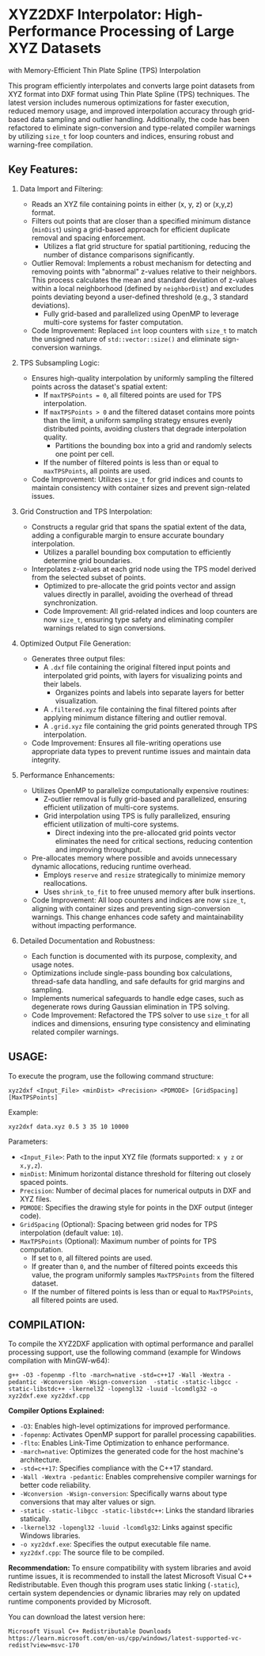 # XYZ2DXF Interpolator: High-Performance Processing of Large XYZ Datasets 
with Memory-Efficient Thin Plate Spline (TPS) Interpolation

This program efficiently interpolates and converts large point 
datasets from XYZ format into DXF format using Thin Plate Spline (TPS) techniques. 
The latest version includes numerous optimizations for faster execution, reduced 
memory usage, and improved interpolation accuracy through grid-based data sampling 
and outlier handling. Additionally, the code has been refactored to eliminate 
sign-conversion and type-related compiler warnings by utilizing `size_t` for 
loop counters and indices, ensuring robust and warning-free compilation.

Key Features:
------------------------------
1. Data Import and Filtering:
   - Reads an XYZ file containing points in either (x, y, z) or (x,y,z) format.
   - Filters out points that are closer than a specified minimum distance (`minDist`)
     using a grid-based approach for efficient duplicate removal and spacing enforcement.
     - Utilizes a flat grid structure for spatial partitioning, reducing the number of distance comparisons significantly.
   - Outlier Removal: Implements a robust mechanism for detecting and removing 
     points with "abnormal" z-values relative to their neighbors. This process 
     calculates the mean and standard deviation of z-values within a local neighborhood 
     (defined by `neighborDist`) and excludes points deviating beyond a user-defined 
     threshold (e.g., 3 standard deviations).
     - Fully grid-based and parallelized using OpenMP to leverage multi-core systems for faster computation.
   - Code Improvement: Replaced `int` loop counters with `size_t` to match 
     the unsigned nature of `std::vector::size()` and eliminate sign-conversion warnings.

2. TPS Subsampling Logic:
   - Ensures high-quality interpolation by uniformly sampling the filtered points 
     across the dataset's spatial extent:
     - If `maxTPSPoints = 0`, all filtered points are used for TPS interpolation.
     - If `maxTPSPoints > 0` and the filtered dataset contains more points than 
       the limit, a uniform sampling strategy ensures evenly distributed points, 
       avoiding clusters that degrade interpolation quality.
       - Partitions the bounding box into a grid and randomly selects one point per cell.
     - If the number of filtered points is less than or equal to `maxTPSPoints`, 
       all points are used.
   - Code Improvement: Utilizes `size_t` for grid indices and counts to maintain 
     consistency with container sizes and prevent sign-related issues.

3. Grid Construction and TPS Interpolation:
   - Constructs a regular grid that spans the spatial extent of the data, adding 
     a configurable margin to ensure accurate boundary interpolation.
     - Utilizes a parallel bounding box computation to efficiently determine grid boundaries.
   - Interpolates z-values at each grid node using the TPS model derived from 
     the selected subset of points.
     - Optimized to pre-allocate the grid points vector and assign values directly 
       in parallel, avoiding the overhead of thread synchronization.
     - Code Improvement: All grid-related indices and loop counters are now `size_t`, 
       ensuring type safety and eliminating compiler warnings related to sign conversions.

4. Optimized Output File Generation:
   - Generates three output files:
     - A `.dxf` file containing the original filtered input points and interpolated 
       grid points, with layers for visualizing points and their labels.
       - Organizes points and labels into separate layers for better visualization.
     - A `.filtered.xyz` file containing the final filtered points after applying 
       minimum distance filtering and outlier removal.
     - A `.grid.xyz` file containing the grid points generated through TPS interpolation.
   - Code Improvement: Ensures all file-writing operations use appropriate data types 
     to prevent runtime issues and maintain data integrity.

5. Performance Enhancements:
   - Utilizes OpenMP to parallelize computationally expensive routines:
     - Z-outlier removal is fully grid-based and parallelized, ensuring efficient 
       utilization of multi-core systems.
     - Grid interpolation using TPS is fully parallelized, ensuring efficient 
       utilization of multi-core systems.
       - Direct indexing into the pre-allocated grid points vector eliminates the need 
         for critical sections, reducing contention and improving throughput.
   - Pre-allocates memory where possible and avoids unnecessary dynamic allocations, 
     reducing runtime overhead.
     - Employs `reserve` and `resize` strategically to minimize memory reallocations.
     - Uses `shrink_to_fit` to free unused memory after bulk insertions.
   - Code Improvement: All loop counters and indices are now `size_t`, aligning 
     with container sizes and preventing sign-conversion warnings. This change enhances 
     code safety and maintainability without impacting performance.

6. Detailed Documentation and Robustness:
   - Each function is documented with its purpose, complexity, and usage notes.
   - Optimizations include single-pass bounding box calculations, thread-safe 
     data handling, and safe defaults for grid margins and sampling.
   - Implements numerical safeguards to handle edge cases, such as degenerate 
     rows during Gaussian elimination in TPS solving.
   - Code Improvement: Refactored the TPS solver to use `size_t` for all indices 
     and dimensions, ensuring type consistency and eliminating related compiler warnings.

USAGE:
------
To execute the program, use the following command structure:

    xyz2dxf <Input_File> <minDist> <Precision> <PDMODE> [GridSpacing] [MaxTPSPoints]

Example:

    xyz2dxf data.xyz 0.5 3 35 10 10000

Parameters:
- `<Input_File>`: Path to the input XYZ file (formats supported: `x y z` or `x,y,z`).
- `minDist`: Minimum horizontal distance threshold for filtering out closely spaced points.
- `Precision`: Number of decimal places for numerical outputs in DXF and XYZ files.
- `PDMODE`: Specifies the drawing style for points in the DXF output (integer code).
- `GridSpacing` (Optional): Spacing between grid nodes for TPS interpolation (default value: `10`).
- `MaxTPSPoints` (Optional): Maximum number of points for TPS computation. 
  - If set to `0`, all filtered points are used.
  - If greater than `0`, and the number of filtered points exceeds this value, 
    the program uniformly samples `MaxTPSPoints` from the filtered dataset.
  - If the number of filtered points is less than or equal to `MaxTPSPoints`, all 
    filtered points are used.

COMPILATION:
------------
To compile the XYZ2DXF application with optimal performance and parallel processing 
support, use the following command (example for Windows compilation with 
MinGW-w64):

    g++ -O3 -fopenmp -flto -march=native -std=c++17 -Wall -Wextra -pedantic -Wconversion -Wsign-conversion  -static -static-libgcc -static-libstdc++ -lkernel32 -lopengl32 -luuid -lcomdlg32 -o xyz2dxf.exe xyz2dxf.cpp

**Compiler Options Explained:**
- `-O3`: Enables high-level optimizations for improved performance.
- `-fopenmp`: Activates OpenMP support for parallel processing capabilities.
- `-flto`: Enables Link-Time Optimization to enhance performance.
- `-march=native`: Optimizes the generated code for the host machine's architecture.
- `-std=c++17`: Specifies compliance with the C++17 standard.
- `-Wall -Wextra -pedantic`: Enables comprehensive compiler warnings for better code reliability.
- `-Wconversion -Wsign-conversion`: Specifically warns about type conversions that may alter values or sign.
- `-static -static-libgcc -static-libstdc++`: Links the standard libraries statically.
- `-lkernel32 -lopengl32 -luuid -lcomdlg32`: Links against specific Windows libraries.
- `-o xyz2dxf.exe`: Specifies the output executable file name.
- `xyz2dxf.cpp`: The source file to be compiled.

**Recommendation:**
To ensure compatibility with system libraries and avoid runtime issues, it is recommended to install the latest Microsoft Visual C++ Redistributable. Even though this program uses static linking (`-static`), certain system dependencies or dynamic libraries may rely on updated runtime components provided by Microsoft.

You can download the latest version here:

    Microsoft Visual C++ Redistributable Downloads https://learn.microsoft.com/en-us/cpp/windows/latest-supported-vc-redist?view=msvc-170
